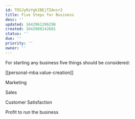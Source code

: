 ```yaml
---
id: TOSJyRzYgk2BEjTIAnsr2
title: Five Steps for Business
desc: ''
updated: 1642961206298
created: 1642960142681
status: ''
due: ''
priority: ''
owner: ''
---
```


For starting any business five things should be considered:

[[personal-mba.value-creation]]

Marketing

Sales

Customer Satisfaction

Profit to run the business
